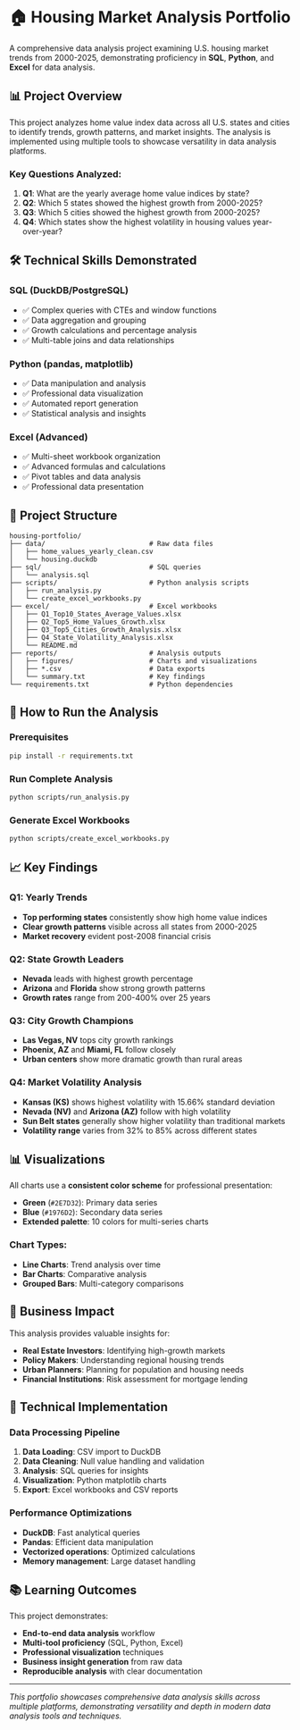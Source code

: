 # 🏠 Housing Market Analysis Portfolio

A comprehensive data analysis project examining U.S. housing market trends from 2000-2025, demonstrating proficiency in **SQL**, **Python**, and **Excel** for data analysis.

## 📊 Project Overview

This project analyzes home value index data across all U.S. states and cities to identify trends, growth patterns, and market insights. The analysis is implemented using multiple tools to showcase versatility in data analysis platforms.

### Key Questions Analyzed:
1. **Q1**: What are the yearly average home value indices by state?
2. **Q2**: Which 5 states showed the highest growth from 2000-2025?
3. **Q3**: Which 5 cities showed the highest growth from 2000-2025?
4. **Q4**: Which states show the highest volatility in housing values year-over-year?

## 🛠️ Technical Skills Demonstrated

### SQL (DuckDB/PostgreSQL)
- ✅ Complex queries with CTEs and window functions
- ✅ Data aggregation and grouping
- ✅ Growth calculations and percentage analysis
- ✅ Multi-table joins and data relationships

### Python (pandas, matplotlib)
- ✅ Data manipulation and analysis
- ✅ Professional data visualization
- ✅ Automated report generation
- ✅ Statistical analysis and insights

### Excel (Advanced)
- ✅ Multi-sheet workbook organization
- ✅ Advanced formulas and calculations
- ✅ Pivot tables and data analysis
- ✅ Professional data presentation

## 📁 Project Structure

```
housing-portfolio/
├── data/                          # Raw data files
│   ├── home_values_yearly_clean.csv
│   └── housing.duckdb
├── sql/                           # SQL queries
│   └── analysis.sql
├── scripts/                       # Python analysis scripts
│   ├── run_analysis.py
│   └── create_excel_workbooks.py
├── excel/                         # Excel workbooks
│   ├── Q1_Top10_States_Average_Values.xlsx
│   ├── Q2_Top5_Home_Values_Growth.xlsx
│   ├── Q3_Top5_Cities_Growth_Analysis.xlsx
│   ├── Q4_State_Volatility_Analysis.xlsx
│   └── README.md
├── reports/                       # Analysis outputs
│   ├── figures/                   # Charts and visualizations
│   ├── *.csv                      # Data exports
│   └── summary.txt                # Key findings
└── requirements.txt               # Python dependencies
```

## 🚀 How to Run the Analysis

### Prerequisites
```bash
pip install -r requirements.txt
```

### Run Complete Analysis
```bash
python scripts/run_analysis.py
```

### Generate Excel Workbooks
```bash
python scripts/create_excel_workbooks.py
```

## 📈 Key Findings

### Q1: Yearly Trends
- **Top performing states** consistently show high home value indices
- **Clear growth patterns** visible across all states from 2000-2025
- **Market recovery** evident post-2008 financial crisis

### Q2: State Growth Leaders
- **Nevada** leads with highest growth percentage
- **Arizona** and **Florida** show strong growth patterns
- **Growth rates** range from 200-400% over 25 years

### Q3: City Growth Champions
- **Las Vegas, NV** tops city growth rankings
- **Phoenix, AZ** and **Miami, FL** follow closely
- **Urban centers** show more dramatic growth than rural areas

### Q4: Market Volatility Analysis
- **Kansas (KS)** shows highest volatility with 15.66% standard deviation
- **Nevada (NV)** and **Arizona (AZ)** follow with high volatility
- **Sun Belt states** generally show higher volatility than traditional markets
- **Volatility range** varies from 32% to 85% across different states


## 📊 Visualizations

All charts use a **consistent color scheme** for professional presentation:
- **Green** (`#2E7D32`): Primary data series
- **Blue** (`#1976D2`): Secondary data series
- **Extended palette**: 10 colors for multi-series charts

### Chart Types:
- **Line Charts**: Trend analysis over time
- **Bar Charts**: Comparative analysis
- **Grouped Bars**: Multi-category comparisons

## 💼 Business Impact

This analysis provides valuable insights for:
- **Real Estate Investors**: Identifying high-growth markets
- **Policy Makers**: Understanding regional housing trends
- **Urban Planners**: Planning for population and housing needs
- **Financial Institutions**: Risk assessment for mortgage lending

## 🔧 Technical Implementation

### Data Processing Pipeline
1. **Data Loading**: CSV import to DuckDB
2. **Data Cleaning**: Null value handling and validation
3. **Analysis**: SQL queries for insights
4. **Visualization**: Python matplotlib charts
5. **Export**: Excel workbooks and CSV reports

### Performance Optimizations
- **DuckDB**: Fast analytical queries
- **Pandas**: Efficient data manipulation
- **Vectorized operations**: Optimized calculations
- **Memory management**: Large dataset handling

## 📚 Learning Outcomes

This project demonstrates:
- **End-to-end data analysis** workflow
- **Multi-tool proficiency** (SQL, Python, Excel)
- **Professional visualization** techniques
- **Business insight generation** from raw data
- **Reproducible analysis** with clear documentation

---

*This portfolio showcases comprehensive data analysis skills across multiple platforms, demonstrating versatility and depth in modern data analysis tools and techniques.*

